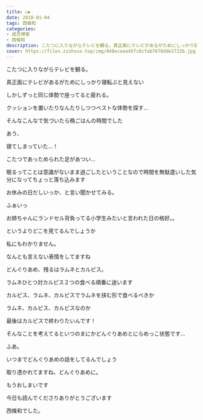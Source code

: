 ```yaml
---
title: ▷▶︎
date: 2018-01-04
tags: 西條和
categories: 
- 成员博客
- 西條和
description: こたつに入りながらテレビを観る。真正面にテレビがあるがためにしっかり寝転ぶと見えないしかしずっと同じ体勢で座ってると疲れる。クッションを置いたりなんたりしつつ...
cover: https://files.zzzhxxx.top/img/048eceaa45fc8cfab7678dde2722b.jpg 
---
```








こたつに入りながらテレビを観る。




真正面にテレビがあるがためにしっかり寝転ぶと見えない


しかしずっと同じ体勢で座ってると疲れる。




クッションを置いたりなんたりしつつベストな体勢を探す…










そんなこんなで気づいたら晩ごはんの時間でした



あう、

寝てしまっていた…！

こたつであっためられた足があつい…





眠るってことは意識がないまま過ごしたということなので時間を無駄遣いした気分になってちょっと落ち込みます



お休みの日だしいっか、と言い聞かせてみる。







ふぁいっ













お姉ちゃんにランドセル背負ってる小学生みたいと言われた日の格好。。



というよりどこを見てるんでしょうか

私にもわかりません。


なんとも言えない表情をしてますね






どんぐりあめ、残るはラムネとカルピス。



ラムネひとつ対カルピス２つの食べる順番に迷います





カルピス、ラムネ、カルピスでラムネを挟む形で食べるべきか





ラムネ、カルピス、カルピスなのか





最後はカルピスで終わりたいんです！




そんなことを考えてるといつのまにかどんぐりあめとにらめっこ状態です…





ふあ。




いつまでどんぐりあめの話をしてるんでしょう


取り憑かれてますね、どんぐりあめに。



もうおしまいです




今日も読んでくださりありがとうございます



西條和でした。


